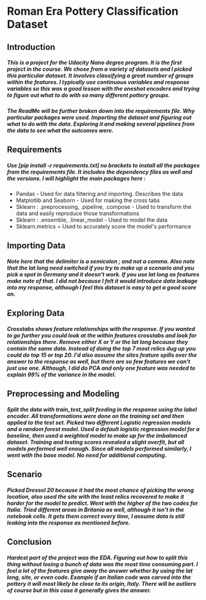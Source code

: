 # Roman Era Pottery Classification Dataset

## Introduction

##### This is a project for the Udacity Nano degree program. It is the first project in the course. We chose from a variety of datasets and I picked this particular dataset. It involves classifying a great number of groups within the features. I typically use continuous variables and response variables so this was a good lesson with the oneshot encoders and trying to figure out what to do with so many different pottery groups.

##### The ReadMe will be further broken down into the requirements file. Why particular packages were used. Importing the dataset and figuring out what to do with the data. Exploring it and making several pipelines from the data to see what the outcomes were.

## Requirements

##### Use [pip install -r requirements.txt] no brackets to install all the packages from the requirements file. It includes the dependency files as well and the versions. I will highlight the main packages here :

* Pandas - Used for data filtering and importing. Describes the data
* Matplotlib and Seaborn - Used for making the cross tabs
* Sklearn : .preprocessing, .pipeline, .compose  - Used to transform the data and easily reproduce those transformations
* Sklearn : .ensemble, .linear_model - Used to model the data
* Sklearn.metrics = Used to accurately score the model's performance

## Importing Data

##### Note here that the delimiter is a semicolon ; and not a comma. Also note that the lat long need switched if you try to make up a scenario and you pick a spot in Germany and it doesn't work. If you use lat long as features make note of that. I did not because I felt it would introduce data leakage into my response, although I feel this dataset is easy to get a good score on.

## Exploring Data

##### Crosstabs shows feature relationships with the response. If you wanted to go further you could look at the within features crosstabs and look for relationships there. Remove either X or Y or the lat long because they contain the same data. Instead of doing the top 7 most relics dug up you could do top 15 or top 20. I'd also assume the sites feature spills over the answer to the response as well, but there are so few features we can't just use one. Although, I did do PCA and only one feature was needed to explain 99% of the variance in the model.

## Preprocessing and Modeling

##### Split the data with train_test_split feeding in the response using the label encoder. All transformations were done on the training set and then applied to the test set. Picked two different Logistic regression models and a random forest model. Used a default logistic regression model for a baseline, then used a weighted model to make up for the imbalanced dataset. Training and testing scores revealed a slight overfit, but all models performed well enough. Since all models performed similarly, I went with the base model. No need for additional computing.

## Scenario

##### Picked Dressel 20 because it had the most chance of picking the wrong location, also used the site with the least relics recovered to make it harder for the model to predict. Went with the higher of the two codes for Italia. Tried different areas in Britania as well, although it isn't in the notebook cells. It gets them correct every time, I assume data is still leaking into the response as mentioned before.

## Conclusion

##### Hardest part of the project was the EDA. Figuring out how to split this thing without losing a bunch of data was the most time consuming part. I feel a lot of the features give away the answer whether by using the lat long, site, or even code. Example if an Italian code was carved into the pottery it will most likely be close to its origin, Italy. There will be outliers of course but in this case it generally gives the answer.